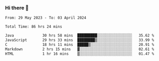 ### Hi there 👋

<!--START_SECTION:waka-->

```txt
From: 29 May 2023 - To: 03 April 2024

Total Time: 86 hrs 24 mins

Java             30 hrs 58 mins  █████████░░░░░░░░░░░░░░░░   35.62 %
JavaScript       29 hrs 33 mins  ████████▒░░░░░░░░░░░░░░░░   33.99 %
C                18 hrs 11 mins  █████▒░░░░░░░░░░░░░░░░░░░   20.91 %
Markdown         2 hrs 15 mins   ▓░░░░░░░░░░░░░░░░░░░░░░░░   02.61 %
HTML             1 hr 16 mins    ▒░░░░░░░░░░░░░░░░░░░░░░░░   01.47 %
```

<!--END_SECTION:waka-->
<!--
**the-beef-calculator/the-beef-calculator** is a ✨ _special_ ✨ repository because its `README.md` (this file) appears on your GitHub profile.

Here are some ideas to get you started:

- 🔭 I’m currently working on ...
- 🌱 I’m currently learning ...
- 👯 I’m looking to collaborate on ...
- 🤔 I’m looking for help with ...
- 💬 Ask me about ...
- 📫 How to reach me: ...
- 😄 Pronouns: ...
- ⚡ Fun fact: ...
-->
